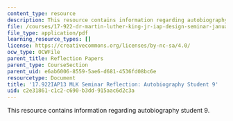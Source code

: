 ```yaml
---
content_type: resource
description: This resource contains information regarding autobiography student 9.
file: /courses/17-922-dr-martin-luther-king-jr-iap-design-seminar-january-iap-2013/c2e31861c1c2c690b3dd915aac6d2c3a_MIT17_922IAP13_RefPapr3K.pdf
file_type: application/pdf
learning_resource_types: []
license: https://creativecommons.org/licenses/by-nc-sa/4.0/
ocw_type: OCWFile
parent_title: Reflection Papers
parent_type: CourseSection
parent_uid: e6ab6006-8559-5ae6-d681-4536fd08bc6e
resourcetype: Document
title: '17.922IAP13 MLK Seminar Reflection: Autobiography Student 9'
uid: c2e31861-c1c2-c690-b3dd-915aac6d2c3a
---
```

This resource contains information regarding autobiography student 9.